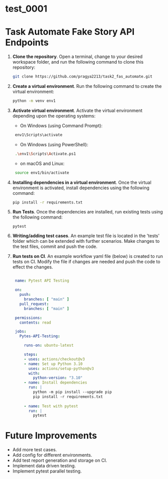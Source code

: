 # test_0001

# Task Automate Fake Story API Endpoints


1. **Clone the repository**.
   Open a terminal, change to your desired workspace folder, and run the following command to clone this repository:

   ```bash
   git clone https://github.com/pragya2213/task2_fas_automate.git
   ```

2. **Create a virtual environment**.
   Run the following command to create the virtual environment:


   ```bash
   python -m venv env1
   ```

3. **Activate virtual environment**.
   Activate the virtual environment depending upon the operating systems:
   - On Windows (using Command Prompt):

    ```bash
     env1\Scripts\activate
    ```

   - On Windows (using PowerShell):

    ```bash
     .\env1\Scripts\Activate.ps1
    ```

   - on macOS and Linux:

    ```bash
     source env1/bin/activate
    ```

4. **Installing dependencies in a virtual environment**.
   Once the virtual environment is activated, install dependencies using the following command:

   ```bash
   pip install -r requirements.txt
   ```
5. **Run Tests**.
   Once the dependencies are installed, run existing tests using the following command:

   ```shell
   pytest
   ```
6. **Writing/adding test cases**.
   An example test file is located in the 'tests' folder which can be extended with further scenarios. Make changes to the test files, commit and push the code.


7. **Run tests on CI**.
   An example workflow yaml file (below) is created to run tests on CI. Modify the file if changes are needed and push the code to effect the changes.

   ```yaml

    name: Pytest API Testing

    on:
      push:
        branches: [ "main" ]
      pull_request:
        branches: [ "main" ]

    permissions:
      contents: read

    jobs:
      Pytes-API-Testing:

        runs-on: ubuntu-latest

        steps:
        - uses: actions/checkout@v3
        - name: Set up Python 3.10
          uses: actions/setup-python@v3
          with:
            python-version: "3.10"
        - name: Install dependencies
          run: |
            python -m pip install --upgrade pip
            pip install -r requirements.txt
            
        - name: Test with pytest
          run: |
            pytest

    ```  



# Future Improvements
  * Add more test cases.
  * Add config for different environments.
  * Add test report generation and storage on CI.
  * Implement data driven testing.
  * Implement pytest parallel testing.


